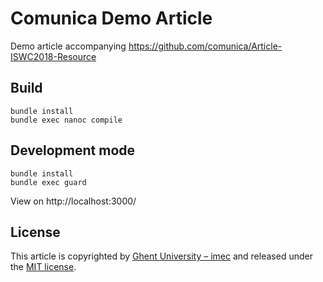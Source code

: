 # Comunica Demo Article

Demo article accompanying https://github.com/comunica/Article-ISWC2018-Resource

## Build
```
bundle install
bundle exec nanoc compile
```

## Development mode
```
bundle install
bundle exec guard
```

View on http://localhost:3000/

## License
This article is copyrighted by [Ghent University – imec](http://idlab.ugent.be/)
and released under the [MIT license](http://opensource.org/licenses/MIT).